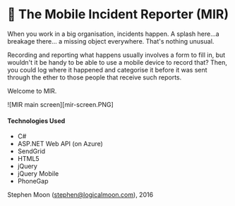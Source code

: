 # :police_car: The Mobile Incident Reporter (MIR)

When you work in a big organisation, incidents happen. A splash here...a breakage there...
a missing object everywhere. That's nothing unusual.

Recording and reporting what happens usually involves a form to fill in, but wouldn't it 
be handy to be able to use a mobile device to record that? Then, you could log where it 
happened and categorise it before it was sent through the ether to those people that 
receive such reports. 

Welcome to MIR.

![MIR main screen][mir-screen.PNG]

#### Technologies Used
* C#
* ASP.NET Web API (on Azure)
* SendGrid
* HTML5
* jQuery
* jQuery Mobile
* PhoneGap

Stephen Moon (stephen@logicalmoon.com), 2016

